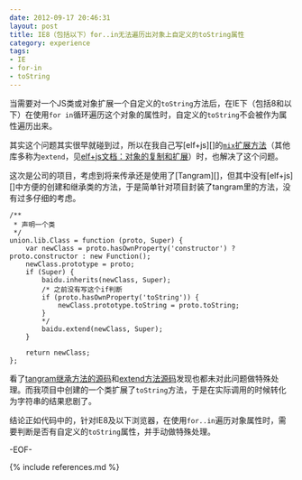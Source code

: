 ```yaml
---
date: 2012-09-17 20:46:31
layout: post
title: IE8（包括以下）for..in无法遍历出对象上自定义的toString属性
category: experience
tags:
- IE
- for-in
- toString
---
```


当需要对一个JS类或对象扩展一个自定义的`toString`方法后，在IE下（包括8和以下）在使用`for in`循环遍历这个对象的属性时，自定义的`toString`不会被作为属性遍历出来。

其实这个问题其实很早就碰到过，所以在我自己写[elf+js][]的[`mix`扩展方法](https://github.com/elfjs/jslib/blob/master/src/js/util/Class.js#L106)（其他库多称为`extend`，见[elf+js文档：对象的复制和扩展](http://elfjs.com/docs/intro/class.html#section-2)）时，也解决了这个问题。

这次是公司的项目，考虑到将来传承还是使用了[Tangram][]，但其中没有[elf+js][]中方便的创建和继承类的方法，于是简单针对项目封装了tangram里的方法，没有过多仔细的考虑。

	/**
	 * 声明一个类
	 */
	union.lib.Class = function (proto, Super) {
		var newClass = proto.hasOwnProperty('constructor') ? proto.constructor : new Function();
		newClass.prototype = proto;
		if (Super) {
			baidu.inherits(newClass, Super);
			/* 之前没有写这个if判断
			if (proto.hasOwnProperty('toString')) {
				newClass.prototype.toString = proto.toString;
			}
			*/
			baidu.extend(newClass, Super);
		}
		
		return newClass;
	};

看了[tangram继承方法的源码](https://github.com/BaiduFE/Tangram-base/blob/master/src/baidu/lang/inherits.js#L39)和[extend方法源码](https://github.com/BaiduFE/Tangram-base/blob/master/src/baidu/object/extend.js)发现也都未对此问题做特殊处理。而我项目中创建的一个类扩展了`toString`方法，于是在实际调用的时候转化为字符串的结果悲剧了。

结论正如代码中的，针对IE8及以下浏览器，在使用`for..in`遍历对象属性时，需要判断是否有自定义的`toString`属性，并手动做特殊处理。

-EOF-

{% include references.md %}
